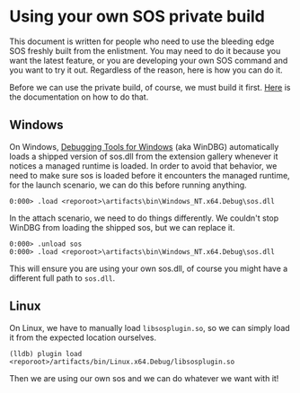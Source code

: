 # Using your own SOS private build

This document is written for people who need to use the bleeding edge SOS freshly built from the enlistment. You may need to do it because you want the latest feature, or you are developing your own SOS command and you want to try it out. Regardless of the reason, here is how you can do it.

Before we can use the private build, of course, we must build it first. [Here](https://github.com/dotnet/diagnostics/tree/master/documentation/building) is the documentation on how to do that.

## Windows

On Windows, [Debugging Tools for Windows](https://docs.microsoft.com/en-us/windows-hardware/drivers/debugger/debugger-download-tools) (aka WinDBG) automatically loads a shipped version of sos.dll from the extension gallery whenever it notices a managed runtime is loaded. In order to avoid that behavior, we need to make sure sos is loaded before it encounters the managed runtime, for the launch scenario, we can do this before running anything.

```
0:000> .load <reporoot>\artifacts\bin\Windows_NT.x64.Debug\sos.dll
```

In the attach scenario, we need to do things differently. We couldn't stop WinDBG from loading the shipped sos, but we can replace it.

```
0:000> .unload sos
0:000> .load <reporoot>\artifacts\bin\Windows_NT.x64.Debug\sos.dll
```

This will ensure you are using your own sos.dll, of course you might have a different full path to `sos.dll`.

## Linux

On Linux, we have to manually load `libsosplugin.so`, so we can simply load it from the expected location ourselves.

```
(lldb) plugin load <reporoot>/artifacts/bin/Linux.x64.Debug/libsosplugin.so
```

Then we are using our own sos and we can do whatever we want with it!

